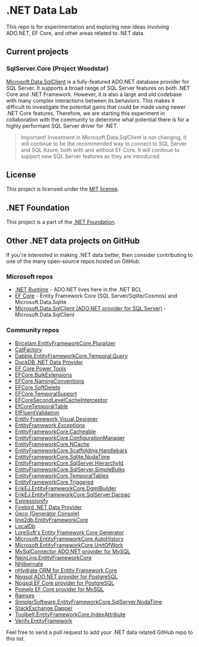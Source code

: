 # .NET Data Lab

This repo is for experimentation and exploring new ideas involving ADO.NET, EF Core, and other areas related to .NET data.

## Current projects

### SqlServer.Core (Project Woodstar)

[Microsoft.Data.SqlClient](https://github.com/dotnet/sqlclient) is a fully-featured ADO.NET database provider for SQL Server. It supports a broad range of SQL Server features on both .NET Core and .NET Framework. However, it is also a large and old codebase with many complex interactions between its behaviors. This makes it difficult to investigate the potential gains that could be made using newer .NET Core features. Therefore, we are starting this experiment in collaboration with the community to determine what potential there is for a highly performant SQL Server driver for .NET.

> Important! Investment in Microsoft.Data.SqlClient is not changing. It will continue to be the recommended way to connect to SQL Server and SQL Azure, both with and without EF Core. It will continue to support new SQL Server features as they are introduced.

## License

This project is licensed under the [MIT license](LICENSE).

## .NET Foundation

This project is a part of the [.NET Foundation].

[.NET Foundation]: http://www.dotnetfoundation.org/projects
[.NET Foundation forums]: http://forums.dotnetfoundation.org/

## Other .NET data projects on GitHub

If you're interested in making .NET data better, then consider contributing to one of the many open-source repos hosted on GitHub.

### Microsoft repos

- [.NET Runtime](https://github.com/dotnet/runtime) - ADO.NET lives here in the .NET BCL
- [EF Core](https://github.com/dotnet/efcore) - Entity Framework Core (SQL Server/Sqlite/Cosmos) and Microsoft.Data.Sqlite
- [Microsoft.Data.SqlClient (ADO.NET provider for SQL Server)](https://github.com/dotnet/sqlclient) - Microsoft.Data.SqlClient

### Community repos

- [Bricelam.EntityFrameworkCore.Pluralizer](https://github.com/bricelam/EFCore.Pluralizer)
- [CatFactory](https://github.com/hherzl/CatFactory.EntityFrameworkCore)
- [Dabble.EntityFrameworkCore.Temporal.Query](https://github.com/Adam-Langley/efcore-temporal-query)
- [DuckDB .NET Data Provider](https://github.com/Giorgi/DuckDB.NET)
- [EF Core Power Tools](https://github.com/ErikEJ/EFCorePowerTools)
- [EFCore.BulkExtensions](https://github.com/borisdj/EFCore.BulkExtensions)
- [EFCore.NamingConventions](https://github.com/efcore/EFCore.NamingConventions)
- [EFCore.SoftDelete](https://www.nuget.org/packages/EFCore.SoftDelete)
- [EFCore.TemporalSupport](https://github.com/cpoDesign/EFCore.TemporalSupport)
- [EFCoreSecondLevelCacheInterceptor](https://github.com/VahidN/EFCoreSecondLevelCacheInterceptor)
- [EfCoreTemporalTable](https://github.com/glautrou/EfCoreTemporalTable)
- [EfFluentValidation](https://github.com/SimonCropp/EfFluentValidation)
- [Entity Framework Visual Designer](https://github.com/msawczyn/EFDesigner)
- [EntityFramework.Exceptions](https://github.com/Giorgi/EntityFramework.Exceptions)
- [EntityFrameworkCore.Cacheable](https://github.com/SteffenMangold/EntityFrameworkCore.Cacheable)
- [EntityFrameworkCore.ConfigurationManager](https://github.com/efcore/EFCore.ConfigurationManager)
- [EntityFrameworkCore.NCache](https://www.alachisoft.com/ncache/ef-core-cache.html)
- [EntityFrameworkCore.Scaffolding.Handlebars](https://github.com/TrackableEntities/EntityFrameworkCore.Scaffolding.Handlebars)
- [EntityFrameworkCore.Sqlite.NodaTime](https://github.com/khellang/EFCore.Sqlite.NodaTime)
- [EntityFrameworkCore.SqlServer.HierarchyId](https://github.com/efcore/EFCore.SqlServer.HierarchyId)
- [EntityFrameworkCore.SqlServer.SimpleBulks](https://github.com/phongnguyend/EntityFrameworkCore.SqlServer.SimpleBulks)
- [EntityFrameworkCore.TemporalTables](https://github.com/findulov/EntityFrameworkCore.TemporalTables)
- [EntityFrameworkCore.Triggered](https://github.com/koenbeuk/EntityFrameworkCore.Triggered)
- [ErikEJ.EntityFrameworkCore.DgmlBuilder](https://github.com/ErikEJ/EFCorePowerTools/wiki/Inspect-your-DbContext-model)
- [ErikEJ.EntityFrameworkCore.SqlServer.Dacpac](https://github.com/ErikEJ/EFCorePowerTools/wiki/ErikEJ.EntityFrameworkCore.SqlServer.Dacpac)
- [Expressionify](https://github.com/ClaveConsulting/Expressionify)
- [Firebird .NET Data Provider](https://github.com/cincuranet/FirebirdSql.Data.FirebirdClient)
- [Geco (Generator Console)](https://github.com/iQuarc/Geco)
- [linq2db.EntityFrameworkCore](https://github.com/linq2db/linq2db.EntityFrameworkCore)
- [LocalDb](https://github.com/SimonCropp/LocalDb)
- [LoreSoft's Entity Framework Core Generator](https://github.com/loresoft/EntityFrameworkCore.Generator)
- [Microsoft.EntityFrameworkCore.AutoHistory](https://github.com/Arch/AutoHistory/)
- [Microsoft.EntityFrameworkCore.UnitOfWork](https://github.com/Arch/UnitOfWork/)
- [MySqlConnector ADO.NET provider for MySQL](https://github.com/mysql-net/MySqlConnector)
- [NeinLinq.EntityFrameworkCore](https://github.com/axelheer/nein-linq/)
- [NHibernate](https://github.com/nhibernate)
- [nHydrate ORM for Entity Framework Core](https://github.com/nHydrate/nHydrate)
- [Npgsql ADO.NET provider for PostgreSQL](https://github.com/npgsql/npgsql)
- [Npgsql EF Core provider for PostgreSQL](https://github.com/npgsql/efcore.pg)
- [Pomelo EF Core provider for MySQL](https://github.com/PomeloFoundation/Pomelo.EntityFrameworkCore.MySql)
- [Ramses](https://github.com/JValck/Ramses)
- [SimplerSoftware.EntityFrameworkCore.SqlServer.NodaTime](https://github.com/StevenRasmussen/EFCore.SqlServer.NodaTime)
- [StackExchange.Dapper](https://github.com/StackExchange/Dapper)
- [Toolbelt.EntityFrameworkCore.IndexAttribute](https://github.com/jsakamoto/EntityFrameworkCore.IndexAttribute)
- [Verify.EntityFramework](https://github.com/VerifyTests/Verify.EntityFramework)

Feel free to send a pull request to add your .NET data related GitHub repo to this list.

